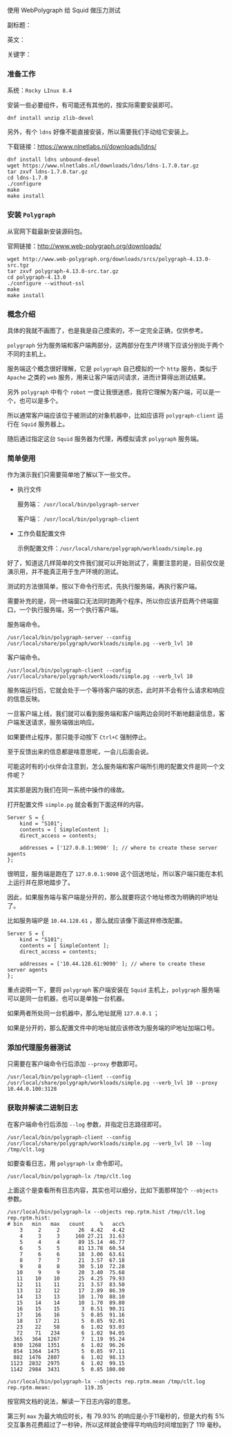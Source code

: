 使用 WebPolygraph 给 Squid 做压力测试

副标题：

英文：

关键字：





### 准备工作

系统：`Rocky LInux 8.4`



安装一些必要组件，有可能还有其他的，按实际需要安装即可。

```
dnf install unzip zlib-devel
```



另外，有个 `ldns` 好像不能直接安装，所以需要我们手动给它安装上。

下载链接：https://www.nlnetlabs.nl/downloads/ldns/

```
dnf install ldns unbound-devel
wget https://www.nlnetlabs.nl/downloads/ldns/ldns-1.7.0.tar.gz
tar zxvf ldns-1.7.0.tar.gz
cd ldns-1.7.0
./configure
make
make install
```



### 安装 `Polygraph`

从官网下载最新安装源码包。

官网链接：http://www.web-polygraph.org/downloads/



```
wget http://www.web-polygraph.org/downloads/srcs/polygraph-4.13.0-src.tgz
tar zxvf polygraph-4.13.0-src.tar.gz
cd polygraph-4.13.0
./configure --without-ssl
make
make install
```



### 概念介绍

具体的我就不画图了，也是我是自己摸索的，不一定完全正确，仅供参考。

`polygraph` 分为服务端和客户端两部分，这两部分在生产环境下应该分别处于两个不同的主机上。

服务端这个概念很好理解，它是 `polygraph` 自己模拟的一个 `http` 服务，类似于 `Apache` 之类的 `web` 服务，用来让客户端访问请求，进而计算得出测试结果。

另外 `polygraph` 中有个 `robot` 一度让我很迷惑，我将它理解为客户端，可以是一个，也可以是多个。

所以通常客户端应该位于被测试的对象机器中，比如应该将 `polygraph-client` 运行在 `Squid` 服务器上。

随后通过指定这台 `Squid` 服务器为代理，再模拟请求 `polygraph` 服务端。





### 简单使用

作为演示我们只需要简单地了解以下一些文件。

* 执行文件

  服务端： `/usr/local/bin/polygraph-server`

  客户端： `/usr/local/bin/polygraph-client`

* 工作负载配置文件

  示例配置文件：`/usr/local/share/polygraph/workloads/simple.pg`



好了，知道这几样简单的文件我们就可以开始测试了，需要注意的是，目前仅仅是演示用，并不能真正用于生产环境的测试。

测试的方法很简单，按以下命令行形式，先执行服务端，再执行客户端。

需要补充的是，同一终端窗口无法同时跑两个程序，所以你应该开启两个终端窗口，一个执行服务端，另一个执行客户端。



服务端命令。

```
/usr/local/bin/polygraph-server --config /usr/local/share/polygraph/workloads/simple.pg --verb_lvl 10
```



客户端命令。

```
/usr/local/bin/polygraph-client --config /usr/local/share/polygraph/workloads/simple.pg --verb_lvl 10
```



服务端运行后，它就会处于一个等待客户端的状态，此时并不会有什么请求和响应的信息反映。

一旦客户端上线，我们就可以看到服务端和客户端两边会同时不断地翻滚信息，客户端发送请求，服务端做出响应。

如果要终止程序，那只能手动按下 `Ctrl+C` 强制停止。

至于反馈出来的信息都是啥意思呢，一会儿后面会说。



可能这时有的小伙伴会注意到，怎么服务端和客户端所引用的配置文件是同一个文件呢？

其实那是因为我们在同一系统中操作的缘故。

打开配置文件 `simple.pg` 就会看到下面这样的内容。

```
Server S = {
    kind = "S101"; 
    contents = [ SimpleContent ];
    direct_access = contents;

    addresses = ['127.0.0.1:9090' ]; // where to create these server agents
};
```



很明显，服务端是跑在了 `127.0.0.1:9090` 这个回送地址，所以客户端只能在本机上运行并在原地踏步了。

因此，如果服务端与客户端是分开的，那么就要将这个地址修改为明确的IP地址了。

比如服务端IP是 `10.44.128.61` ，那么就应该像下面这样修改配置。

```
Server S = {
    kind = "S101"; 
    contents = [ SimpleContent ];
    direct_access = contents;

    addresses = ['10.44.128.61:9090' ]; // where to create these server agents
};
```



重点说明一下，要将 `polygraph` 客户端安装在 `Squid` 主机上，`polygraph` 服务端可以是同一台机器，也可以是单独一台机器。

如果两者所处同一台机器中，那么地址就用 `127.0.0.1` ；

如果是分开的，那么配置文件中的地址就应该修改为服务端的IP地址加端口号。



### 添加代理服务器测试

只需要在客户端命令行后添加 `--proxy`  参数即可。

```
/usr/local/bin/polygraph-client --config /usr/local/share/polygraph/workloads/simple.pg --verb_lvl 10 --proxy 10.44.0.100:3128
```





### 获取并解读二进制日志

在客户端命令行后添加 `--log`  参数，并指定日志路径即可。

```
/usr/local/bin/polygraph-client --config /usr/local/share/polygraph/workloads/simple.pg --verb_lvl 10 --log /tmp/clt.log
```



如要查看日志，用 `polygraph-lx` 命令即可。

```
/usr/local/bin/polygraph-lx /tmp/clt.log
```



上面这个是查看所有日志内容，其实也可以细分，比如下面那样加个 `--objects` 参数。

```
/usr/local/bin/polygraph-lx --objects rep.rptm.hist /tmp/clt.log
rep.rptm.hist:
# bin   min   max   count     %   acc% 
    3     2     2      26  4.42   4.42
    4     3     3     160 27.21  31.63
    5     4     4      89 15.14  46.77
    6     5     5      81 13.78  60.54
    7     6     6      18  3.06  63.61
    8     7     7      21  3.57  67.18
    9     8     8      30  5.10  72.28
   10     9     9      20  3.40  75.68
   11    10    10      25  4.25  79.93
   12    11    11      21  3.57  83.50
   13    12    12      17  2.89  86.39
   14    13    13      10  1.70  88.10
   15    14    14      10  1.70  89.80
   16    15    15       3  0.51  90.31
   17    16    16       5  0.85  91.16
   18    17    21       5  0.85  92.01
   23    22    58       6  1.02  93.03
   72    71   234       6  1.02  94.05
  365   364  1267       7  1.19  95.24
  830  1268  1351       6  1.02  96.26
  854  1364  1475       5  0.85  97.11
  882  1476  2807       6  1.02  98.13
 1123  2832  2975       6  1.02  99.15
 1142  2984  3431       5  0.85 100.00

/usr/local/bin/polygraph-lx --objects rep.rptm.mean /tmp/clt.log
rep.rptm.mean:           119.35
```

按官网文档的说法，解读一下日志内容的意思。

第三列 `max` 为最大响应时长，有 79.93% 的响应是小于11毫秒的，但是大约有 5% 交互事务花费超过了一秒钟，所以这样就会使得平均响应时间增加到了 119 毫秒。

